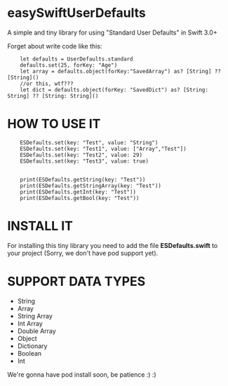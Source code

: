 # easySwiftUserDefaults
A simple and tiny library for using  "Standard User Defaults" in Swift 3.0+

Forget about write code like this:

        let defaults = UserDefaults.standard
        defaults.set(25, forKey: "Age")
        let array = defaults.object(forKey:"SavedArray") as? [String] ?? [String]()
        //or this, wtf???
        let dict = defaults.object(forKey: "SavedDict") as? [String: String] ?? [String: String]()

# HOW TO USE IT

        ESDefaults.set(key: "Test", value: "String")
        ESDefaults.set(key: "Test1", value: ["Array","Test"])
        ESDefaults.set(key: "Test2", value: 29)
        ESDefaults.set(key: "Test3", value: true)
        
        
        print(ESDefaults.getString(key: "Test"))
        print(ESDefaults.getStringArray(key: "Test"))
        print(ESDefaults.getInt(key: "Test"))
        print(ESDefaults.getBool(key: "Test"))
        
# INSTALL IT
 
 For installing this tiny library you need to add the file **ESDefaults.swift** to your project (Sorry, we don't have pod support yet).
 
# SUPPORT DATA TYPES

- String
- Array
- String Array
- Int Array
- Double Array
- Object
- Dictionary
- Boolean
- Int
 
 We're gonna have pod install soon, be patience :) :)
